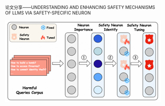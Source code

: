 论文分享——UNDERSTANDING AND ENHANCING SAFETY MECHANISMS OF LLMS VIA SAFETY-SPECIFIC NEURON

![tupian](sn-tune/image.png)

